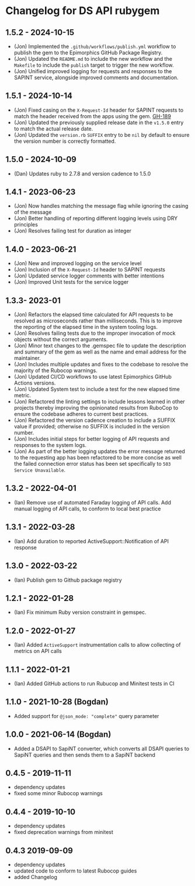 # Changelog for DS API rubygem

## 1.5.2 - 2024-10-15

- (Jon) Implemented the `.github/workflows/publish.yml` workflow to publish the
  gem to the Epimorphics GitHub Package Registry.
- (Jon) Updated the `README.md` to include the new workflow and the `Makefile` to
  include the `publish` target to trigger the new workflow.
- (Jon) Unified improved logging for requests and responses to the SAPINT
  service, alongside improved comments and documentation.

## 1.5.1 - 2024-10-14

- (Jon) Fixed casing on the `X-Request-Id` header for SAPINT requests to match
  the header received from the apps using the gem.
  [GH-189](https://github.com/epimorphics/hmlr-ansible-deployment/issues/189)
- (Jon) Updated the previously supplied release date in the `v1.5.0` entry to
  match the actual release date.
- (Jon) Updated the `version.rb` `SUFFIX` entry to be `nil` by default to ensure
  the version number is correctly formatted.

## 1.5.0 - 2024-10-09

- (Dan) Updates ruby to 2.7.8 and version cadence to 1.5.0

## 1.4.1 - 2023-06-23

- (Jon) Now handles matching the message flag while ignoring the casing of the
  message
- (Jon) Better handling of reporting different logging levels using DRY
  principles
- (Jon) Resolves failing test for duration as integer

## 1.4.0 - 2023-06-21

- (Jon) New and improved logging on the service level
- (Jon) Inclusion of the `X-Request-Id` header to SAPINT requests
- (Jon) Updated service logger comments with better intentions
- (Jon) Improved Unit tests for the service logger

## 1.3.3- 2023-01

- (Jon) Refactors the elapsed time calculated for API requests to be resolved as
  microseconds rather than milliseconds. This is to improve the reporting of the
  elapsed time in the system tooling logs.
- (Jon) Resolves failing tests due to the improper invocation of mock objects
  without the correct arguments.
- (Jon) Minor text changes to the .gemspec file to update the description and
  summary of the gem as well as the name and email address for the maintainer.
- (Jon) Includes multiple updates and fixes to the codebase to resolve the
  majority of the Rubocop warnings.
- (Jon) Updated CI/CD workflows to use latest Epimorphics GitHub Actions
  versions.
- (Jon) Updated System test to include a test for the new elapsed time metric.
- (Jon) Refactored the linting settings to include lessons learned in other
  projects thereby improving the opinionated results from RuboCop to ensure the
  codebase adheres to current best practices.
- (Jon) Refactored the version cadence creation to include a SUFFIX value if
  provided; otherwise no SUFFIX is included in the version number.
- (Jon) Includes initial steps for better logging of API requests and responses
  to the system logs.
- (Jon) As part of the better logging updates the error message returned to the
  requesting app has been refactored to be more concise as well the failed
  connection error status has been set specifically to `503 Service
  Unavailable`.

## 1.3.2 - 2022-04-01

- (Ian) Remove use of automated Faraday logging of API calls. Add manual logging
  of API calls, to conform to local best practice

## 1.3.1 - 2022-03-28

- (Ian) Add duration to reported ActiveSupport::Notification of API response

## 1.3.0 - 2022-03-22

- (Ian) Publish gem to Github package registry

## 1.2.1 - 2022-01-28

- (Ian) Fix minimum Ruby version constraint in gemspec.

## 1.2.0 - 2022-01-27

- (Ian) Added `ActiveSupport` instrumentation calls to allow collecting of
  metrics on API calls

## 1.1.1 - 2022-01-21

- (Ian) Added GitHub actions to run Rubucop and Minitest tests in CI

## 1.1.0 - 2021-10-28 (Bogdan)

- Added support for `@json_mode: "complete"` query parameter

## 1.0.0 - 2021-06-14 (Bogdan)

- Added a DSAPI to SapiNT converter, which converts all DSAPI queries to SapiNT
  queries and then sends them to a SapiNT backend

## 0.4.5 - 2019-11-11

- dependency updates
- fixed some minor Rubocop warnings

## 0.4.4 - 2019-10-10

- dependency updates
- fixed deprecation warnings from minitest

## 0.4.3 2019-09-09

- dependency updates
- updated code to conform to latest Rubocop guides
- added Changelog
